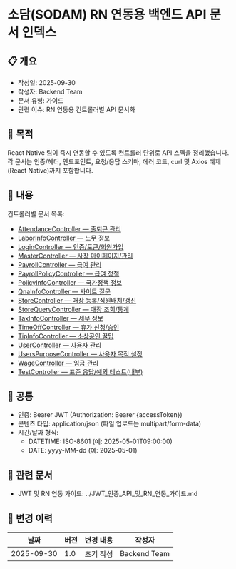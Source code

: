 # 소담(SODAM) RN 연동용 백엔드 API 문서 인덱스

## 📋 개요

- 작성일: 2025-09-30
- 작성자: Backend Team
- 문서 유형: 가이드
- 관련 이슈: RN 연동용 컨트롤러별 API 문서화

## 🎯 목적

React Native 팀이 즉시 연동할 수 있도록 컨트롤러 단위로 API 스펙을 정리했습니다. 각 문서는 인증/헤더, 엔드포인트, 요청/응답 스키마, 에러 코드, curl 및 Axios 예제(React
Native)까지 포함합니다.

## 📝 내용

컨트롤러별 문서 목록:

- [AttendanceController — 출퇴근 관리](./AttendanceController_API_문서.md)
- [LaborInfoController — 노무 정보](./LaborInfoController_API_문서.md)
- [LoginController — 인증/토큰/회원가입](./LoginController_API_문서.md)
- [MasterController — 사장 마이페이지/관리](./MasterController_API_문서.md)
- [PayrollController — 급여 관리](./PayrollController_API_문서.md)
- [PayrollPolicyController — 급여 정책](./PayrollPolicyController_API_문서.md)
- [PolicyInfoController — 국가정책 정보](./PolicyInfoController_API_문서.md)
- [QnaInfoController — 사이트 질문](./QnaInfoController_API_문서.md)
- [StoreController — 매장 등록/직원배치/갱신](./StoreController_API_문서.md)
- [StoreQueryController — 매장 조회/통계](./StoreQueryController_API_문서.md)
- [TaxInfoController — 세무 정보](./TaxInfoController_API_문서.md)
- [TimeOffController — 휴가 신청/승인](./TimeOffController_API_문서.md)
- [TipInfoController — 소상공인 꿀팁](./TipInfoController_API_문서.md)
- [UserController — 사용자 관리](./UserController_API_문서.md)
- [UsersPurposeController — 사용자 목적 설정](./UsersPurposeController_API_문서.md)
- [WageController — 임금 관리](./WageController_API_문서.md)
- [TestController — 표준 응답/예외 테스트(내부)](./TestController_API_문서.md)

## 🔐 공통

- 인증: Bearer JWT (Authorization: Bearer {accessToken})
- 콘텐츠 타입: application/json (파일 업로드는 multipart/form-data)
- 시간/날짜 형식:
    - DATETIME: ISO-8601 (예: 2025-05-01T09:00:00)
    - DATE: yyyy-MM-dd (예: 2025-05-01)

## 🔗 관련 문서

- JWT 및 RN 연동 가이드: ../JWT_인증_API_및_RN_연동_가이드.md

## 📅 변경 이력

 날짜         | 버전  | 변경 내용 | 작성자          
------------|-----|-------|--------------
 2025-09-30 | 1.0 | 초기 작성 | Backend Team 
